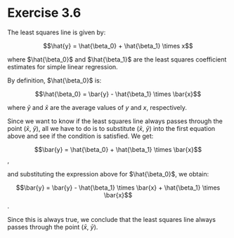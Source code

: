 
# Exercise 3.6

The least squares line is given by:

$$\hat{y} = \hat{\beta_0} + \hat{\beta_1} \times x$$

where $\hat{\beta_0}$ and $\hat{\beta_1}$ are the least squares coefficient estimates for simple linear regression.

By definition, $\hat{\beta_0}$ is:

$$\hat{\beta_0} = \bar{y} - \hat{\beta_1} \times \bar{x}$$

where $\bar{y}$ and $\bar{x}$ are the average values of $y$ and $x$, respectively.


Since we want to know if the least squares line always passes through the point ($\bar{x}$, $\bar{y}$), all we have to do is to substitute ($\bar{x}$, $\bar{y}$) into the first equation above and see if the condition is satisfied. We get:

$$\bar{y} = \hat{\beta_0} + \hat{\beta_1} \times \bar{x}$$,

and substituting the expression above for $\hat{\beta_0}$, we obtain:

$$\bar{y} = \bar{y} - \hat{\beta_1} \times \bar{x} + \hat{\beta_1} \times \bar{x}$$.

Since this is always true, we conclude that the least squares line always passes through the point ($\bar{x}$, $\bar{y}$). 

